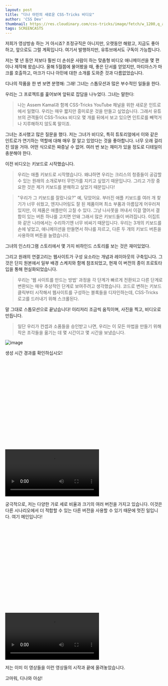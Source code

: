 ```yaml
---
layout: post
title: "디나 아민의 새로운 CSS-Tricks 비디오"
author: 'CSS Dev'
thumbnail: https://res.cloudinary.com/css-tricks/image/fetch/w_1200,q_auto,f_auto/https://css-tricks.com/wp-content/uploads/2020/08/IMG_9069e-scaled.jpg
tags: SCREENCASTS
---
```



저희가 영상방송 하는 거 아시죠? 초정규직은 아니지만, 오랫동안 해왔고, 지금도 좋아하고, 앞으로도 그럴 계획입니다. 여기서 발행하지만, 유튜브에서도 구독이 가능합니다.

저는 몇 년 동안 저보다 훨씬 더 손쉬운 사람이 하는 맞춤형 비디오 애니메이션을 몇 편이나 제작해 왔습니다. 올해 5월쯤에 물어봤을 때, 좋은 단서를 얻었지만, 마티아스가 마크를 호출하고, 마크가 디나 아민에 대한 소개를 도와준 것과 다름없었습니다.

디나의 작품을 한 번 보면 분명해: 그래! 그녀는 스톱모션과 많은 부수적인 일들을 한다.

우리는 그 프로젝트를 훑어보며 앞뒤로 잡담을 나누었다. 그녀는 말한다:

> 나는 Assem Kamal과 함께 CSS-Tricks YouTube 채널을 위한 새로운 인트로에서 일했다. 우리는 매우 짧지만 흥미로운 것을 만들고 싶었습니다. 그래서 유튜브의 관객들이 CSS-Tricks 비디오 몇 개를 뒤에서 보고 있으면 인트로를 빼먹거나 지루해하지 않도록 말이죠.

그녀는 조사했고 많은 질문을 했다. 저는 그녀가 비디오, 특히 튜토리얼에서 이와 같은 인트로가 연기하는 역할에 대해 매우 잘 알고 있었다는 것을 좋아합니다. 너무 오래 걸리진 않을 거야. 어떤 식으로든 짜증날 수 없어. 여러 번 보는 재미가 있을 정도로 디테일이 충분해야 한다.

이전 비디오는 키보드로 시작했습니다.

> 우리는 애플 키보드로 시작했습니다. 왜냐하면 우리는 크리스의 청중들이 공감할 수 있는 원래의 소개로부터 무언가를 지키고 싶었기 때문입니다. 그리고 가장 중요한 것은 제가 키보드를 분해하고 싶었기 때문입니다!

> "우리가 그 키보드를 잘랐나요?" 예, 닦았어요. 부러진 애플 키보드를 여러 개 찾기가 너무 쉬웠고, 엔지니어링도 잘 된 제품이며 최소 부품과 아름답게 어우러져 있지만, 이 제품은 애플만이 고칠 수 있다. 그냥 나사못을 꺼내서 이걸 열어서 결함이 있는 버튼 하나를 고치면 안돼 그래서 많은 키보드들이 버려집니다. 이집트와 같은 나라에서는 수리하기엔 너무 비싸기 때문입니다. 우리는 3개의 키보드를 손에 넣었고, 애니메이션을 만들면서 하나를 자르고, 다른 두 개의 키보드 버튼을 사용하여 버튼을 늘렸습니다.

그녀의 인스타그램 스토리에서 몇 가지 비하인드 스토리를 보는 것은 재미있었다.

그리고 원래의 연결고리는 웹사이트가 구성 요소라는 개념과 레이아웃의 구축입니다. 그것은 단지 원본에서 일부 배경 스케치와 함께 참조되었고, 현재 이 버전의 종이 프로토타입을 통해 현실화되었습니다.

> 우리는 '웹 사이트를 만드는 방법' 과정을 각 단계가 빠르게 전환되고 다른 단계로 변환되는 매우 추상적인 단계로 보여주려고 생각했습니다. 코드로 변하는 키보드 클릭부터 시작해서 웹사이트를 구성하는 블록들을 디자인하는데, CSS-Tricks 로고를 드러내기 위해 스크롤된다.

말 그대로 스톱모션으로 끝났습니다! 이리저리 조금씩 움직이며, 사진을 찍고, 비디오로 만듭니다.

> 일단 우리가 컨셉과 소품들을 승인받고 나면, 우리는 이 모든 마법을 만들기 위해 작은 조각들을 옮기는 데 몇 시간이고 몇 시간을 보냈습니다.

![image](https://i0.wp.com/css-tricks.com/wp-content/uploads/2020/08/IMG_9069e.jpg?resize=1024%2C576&ssl=1)

생성 시간 경과를 확인하십시오!


<div class="video_wrapper" style="padding-top: 56.25%;">
    <video controls="" src="https://css-tricks.com/wp-content/uploads/2020/08/BTSTimelapse_CSSTricks.mp4" name="fitvid1"></video>
</div>


궁극적으로, 저는 다양한 가로 세로 비율과 크기의 여러 버전을 가지고 있습니다. 이것은 다른 시나리오에서 더 적합할 수 있는 다른 버전을 사용할 수 있기 때문에 멋진 일입니다. 여기 메인입니다!


<div class="video_wrapper" style="padding-top: 56.25%;">
    <video controls="" src="https://css-tricks.com/wp-content/uploads/2020/08/V1-1920x1280-1.mp4" name="fitvid2"></video>
</div>


저는 이미 이 영상들을 이런 영상들의 시작과 끝에 올려놓았습니다.

고마워, 디나와 아삼!